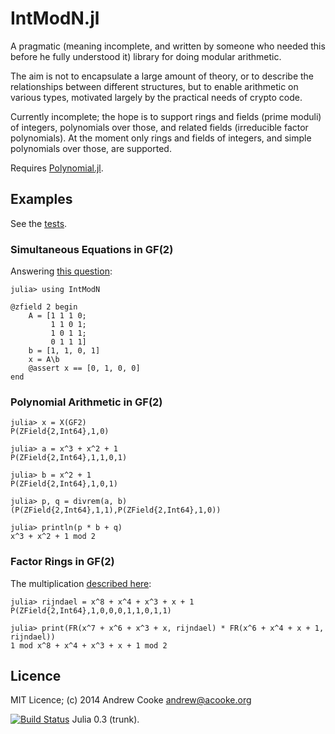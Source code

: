 # IntModN.jl

A pragmatic (meaning incomplete, and written by someone who needed
this before he fully understood it) library for doing modular
arithmetic.

The aim is not to encapsulate a large amount of theory, or to describe
the relationships between different structures, but to enable
arithmetic on various types, motivated largely by the practical needs
of crypto code.

Currently incomplete; the hope is to support rings and fields (prime
moduli) of integers, polynomials over those, and related fields
(irreducible factor polynomials).  At the moment only rings and fields
of integers, and simple polynomials over those, are supported.

Requires [Polynomial.jl](https://github.com/vtjnash/Polynomial.jl).

## Examples

See the
[tests](https://github.com/andrewcooke/IntModN.jl/blob/master/src/Tests.jl).

### Simultaneous Equations in GF(2)

Answering [this
question](http://math.stackexchange.com/questions/169921/how-to-solve-system-of-linear-equations-of-xor-operation):

```
julia> using IntModN

@zfield 2 begin
    A = [1 1 1 0; 
         1 1 0 1;
         1 0 1 1;
         0 1 1 1]
    b = [1, 1, 0, 1]
    x = A\b
    @assert x == [0, 1, 0, 0]
end
```

### Polynomial Arithmetic in GF(2)

```
julia> x = X(GF2)
P(ZField{2,Int64},1,0)

julia> a = x^3 + x^2 + 1
P(ZField{2,Int64},1,1,0,1)

julia> b = x^2 + 1
P(ZField{2,Int64},1,0,1)

julia> p, q = divrem(a, b)
(P(ZField{2,Int64},1,1),P(ZField{2,Int64},1,0))

julia> println(p * b + q)
x^3 + x^2 + 1 mod 2
```

### Factor Rings in GF(2)

The multiplication [described
here](http://en.wikipedia.org/wiki/Finite_field_arithmetic#Rijndael.27s_finite_field):

```
julia> rijndael = x^8 + x^4 + x^3 + x + 1
P(ZField{2,Int64},1,0,0,0,1,1,0,1,1)

julia> print(FR(x^7 + x^6 + x^3 + x, rijndael) * FR(x^6 + x^4 + x + 1, rijndael))
1 mod x^8 + x^4 + x^3 + x + 1 mod 2
```

## Licence

MIT Licence; (c) 2014 Andrew Cooke andrew@acooke.org

[![Build
Status](https://travis-ci.org/andrewcooke/IntModN.jl.png)](https://travis-ci.org/andrewcooke/IntModN.jl)
Julia 0.3 (trunk).
 
